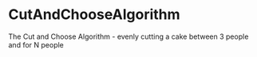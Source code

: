 # CutAndChooseAlgorithm
The Cut and Choose Algorithm - evenly cutting a cake between 3 people and for N people
